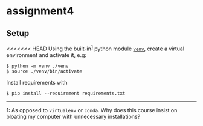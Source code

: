 # assignment4

## Setup

<<<<<<< HEAD
Using the built-in<sup>[1](#bloat)</sup> python module
[`venv`](https://docs.python.org/3/library/venv.html), create a virtual
environment and activate it, e.g:
```
$ python -m venv ./venv
$ source ./venv/bin/activate
```
Install requirements with
```
$ pip install --requirement requirements.txt
```

---

<a name="bloat">1</a>: As opposed to `virtualenv` or `conda`. Why does this course insist on
bloating my computer with unnecessary installations?
